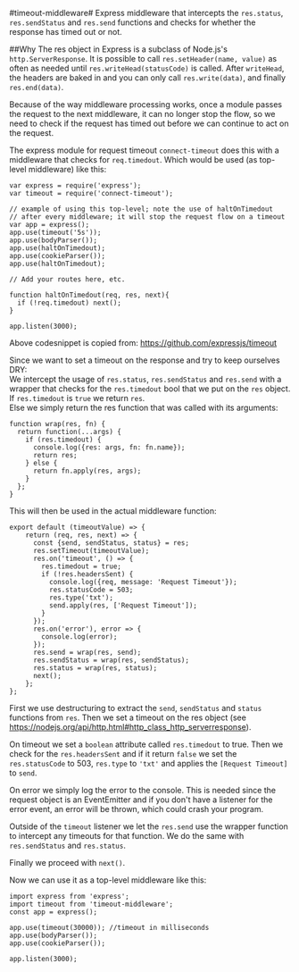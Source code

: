 #timeout-middleware#
Express middleware that intercepts the `res.status`, `res.sendStatus` and `res.send` functions and checks for whether the response has timed out or not.

##Why
The res object in Express is a subclass of Node.js's `http.ServerResponse`.
It is possible to call `res.setHeader(name, value)` as often as needed until `res.writeHead(statusCode)` is called.
After `writeHead`, the headers are baked in and you can only call `res.write(data)`, and finally `res.end(data)`.

Because of the way middleware processing works, once a module passes the request to the next middleware, it can no longer stop the flow, so we need to check if the request has timed out before we can continue to act on the request.

The express module for request timeout `connect-timeout` does this with a middleware that checks for `req.timedout`. 
Which would be used (as top-level middleware) like this:
```
var express = require('express');
var timeout = require('connect-timeout');

// example of using this top-level; note the use of haltOnTimedout
// after every middleware; it will stop the request flow on a timeout
var app = express();
app.use(timeout('5s'));
app.use(bodyParser());
app.use(haltOnTimedout);
app.use(cookieParser());
app.use(haltOnTimedout);

// Add your routes here, etc.

function haltOnTimedout(req, res, next){
  if (!req.timedout) next();
}

app.listen(3000);
```
Above codesnippet is copied from: https://github.com/expressjs/timeout  

Since we want to set a timeout on the response and try to keep ourselves DRY:  
We intercept the usage of `res.status`, `res.sendStatus` and `res.send` with a wrapper that checks for the `res.timedout` bool that we put on the `res` object.  
If `res.timedout` is `true` we return `res`.  
Else we simply return the res function that was called with its arguments:  
```
function wrap(res, fn) {
  return function(...args) {
    if (res.timedout) {
      console.log({res: args, fn: fn.name});
      return res;
    } else {
      return fn.apply(res, args);
    }
  };
}

```
This will then be used in the actual middleware function:  
```
export default (timeoutValue) => {
    return (req, res, next) => {
      const {send, sendStatus, status} = res;
      res.setTimeout(timeoutValue);
      res.on('timeout', () => {
        res.timedout = true;
        if (!res.headersSent) {
          console.log({req, message: 'Request Timeout'});
          res.statusCode = 503;
          res.type('txt');
          send.apply(res, ['Request Timeout']);
        }
      });
      res.on('error'), error => {
        console.log(error);
      });
      res.send = wrap(res, send);
      res.sendStatus = wrap(res, sendStatus);
      res.status = wrap(res, status);
      next();
    };
};
```

First we use destructuring to extract the `send`, `sendStatus` and `status` functions from `res`.
Then we set a timeout on the res object (see https://nodejs.org/api/http.html#http_class_http_serverresponse).

On timeout we set a `boolean` attribute called `res.timedout` to true.
Then we check for the `res.headersSent` and if it return `false` we set the `res.statusCode` to 503, `res.type` to `'txt'` and applies the `[Request Timeout]` to `send`.

On error we simply log the error to the console. This is needed since the request object is an EventEmitter and if you don't have a listener for the error event, an error will be thrown, which could crash your program. 

Outside of the `timeout` listener we let the `res.send` use the wrapper function to intercept any timeouts for that function. We do the same with `res.sendStatus` and `res.status`.

Finally we proceed with `next()`.

Now we can use it as a top-level middleware like this:
```
import express from 'express';
import timeout from 'timeout-middleware';
const app = express();

app.use(timeout(30000)); //timeout in milliseconds
app.use(bodyParser());
app.use(cookieParser());

app.listen(3000);
```
